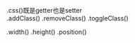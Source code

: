 .css()既是getter也是setter  
.addClass()
.removeClass()
.toggleClass()

.width()
.height()
.position()


